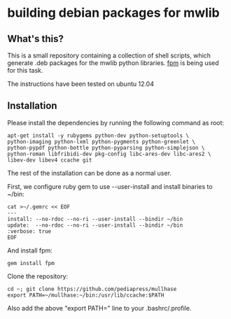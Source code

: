 # building debian packages for mwlib

## What's this?

This is a small repository containing a collection of shell scripts,
which generate .deb packages for the mwlib python
libraries. [fpm](https://github.com/jordansissel/fpm/) is being used
for this task.

The instructions have been tested on ubuntu 12.04

## Installation

Please install the dependencies by running the following command as
root:

    apt-get install -y rubygems python-dev python-setuptools \
    python-imaging python-lxml python-pygments python-greenlet \
    python-pypdf python-bottle python-pyparsing python-simplejson \
    python-roman libfribidi-dev pkg-config libc-ares-dev libc-ares2 \
    libev-dev libev4 ccache git

The rest of the installation can be done as a normal user.

First, we configure ruby gem to use --user-install and install
binaries to ~/bin:

    cat >~/.gemrc << EOF
    ---
    install: --no-rdoc --no-ri --user-install --bindir ~/bin
    update:  --no-rdoc --no-ri --user-install --bindir ~/bin
    :verbose: true
    EOF

And install fpm:

    gem install fpm

Clone the repository:

    cd ~; git clone https://github.com/pediapress/mullhase
    export PATH=~/mullhase:~/bin:/usr/lib/ccache:$PATH

Also add the above "export PATH=" line to your .bashrc/.profile.

